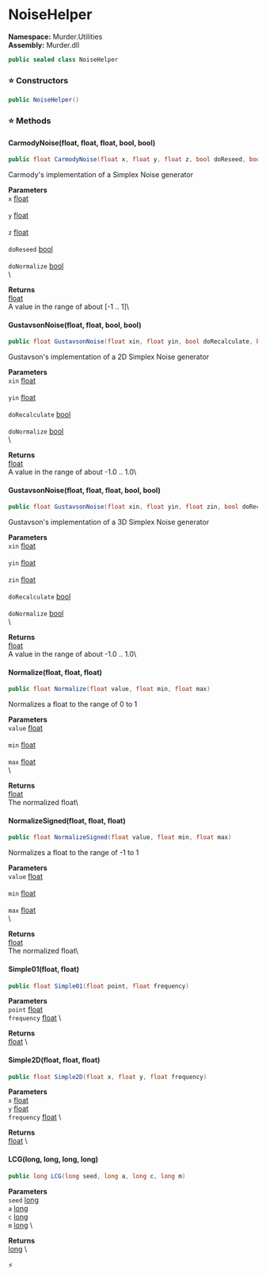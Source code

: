 # NoiseHelper

**Namespace:** Murder.Utilities \
**Assembly:** Murder.dll

```csharp
public sealed class NoiseHelper
```

### ⭐ Constructors
```csharp
public NoiseHelper()
```

### ⭐ Methods
#### CarmodyNoise(float, float, float, bool, bool)
```csharp
public float CarmodyNoise(float x, float y, float z, bool doReseed, bool doNormalize)
```

Carmody's implementation of a Simplex Noise generator

**Parameters** \
`x` [float](https://learn.microsoft.com/en-us/dotnet/api/System.Single?view=net-7.0) \
\
`y` [float](https://learn.microsoft.com/en-us/dotnet/api/System.Single?view=net-7.0) \
\
`z` [float](https://learn.microsoft.com/en-us/dotnet/api/System.Single?view=net-7.0) \
\
`doReseed` [bool](https://learn.microsoft.com/en-us/dotnet/api/System.Boolean?view=net-7.0) \
\
`doNormalize` [bool](https://learn.microsoft.com/en-us/dotnet/api/System.Boolean?view=net-7.0) \
\

**Returns** \
[float](https://learn.microsoft.com/en-us/dotnet/api/System.Single?view=net-7.0) \
A value in the range of about [-1 .. 1]\

#### GustavsonNoise(float, float, bool, bool)
```csharp
public float GustavsonNoise(float xin, float yin, bool doRecalculate, bool doNormalize)
```

Gustavson's implementation of a 2D Simplex Noise generator

**Parameters** \
`xin` [float](https://learn.microsoft.com/en-us/dotnet/api/System.Single?view=net-7.0) \
\
`yin` [float](https://learn.microsoft.com/en-us/dotnet/api/System.Single?view=net-7.0) \
\
`doRecalculate` [bool](https://learn.microsoft.com/en-us/dotnet/api/System.Boolean?view=net-7.0) \
\
`doNormalize` [bool](https://learn.microsoft.com/en-us/dotnet/api/System.Boolean?view=net-7.0) \
\

**Returns** \
[float](https://learn.microsoft.com/en-us/dotnet/api/System.Single?view=net-7.0) \
A value in the range of about -1.0 .. 1.0\

#### GustavsonNoise(float, float, float, bool, bool)
```csharp
public float GustavsonNoise(float xin, float yin, float zin, bool doRecalculate, bool doNormalize)
```

Gustavson's implementation of a 3D Simplex Noise generator

**Parameters** \
`xin` [float](https://learn.microsoft.com/en-us/dotnet/api/System.Single?view=net-7.0) \
\
`yin` [float](https://learn.microsoft.com/en-us/dotnet/api/System.Single?view=net-7.0) \
\
`zin` [float](https://learn.microsoft.com/en-us/dotnet/api/System.Single?view=net-7.0) \
\
`doRecalculate` [bool](https://learn.microsoft.com/en-us/dotnet/api/System.Boolean?view=net-7.0) \
\
`doNormalize` [bool](https://learn.microsoft.com/en-us/dotnet/api/System.Boolean?view=net-7.0) \
\

**Returns** \
[float](https://learn.microsoft.com/en-us/dotnet/api/System.Single?view=net-7.0) \
A value in the range of about -1.0 .. 1.0\

#### Normalize(float, float, float)
```csharp
public float Normalize(float value, float min, float max)
```

Normalizes a float to the range of 0 to 1

**Parameters** \
`value` [float](https://learn.microsoft.com/en-us/dotnet/api/System.Single?view=net-7.0) \
\
`min` [float](https://learn.microsoft.com/en-us/dotnet/api/System.Single?view=net-7.0) \
\
`max` [float](https://learn.microsoft.com/en-us/dotnet/api/System.Single?view=net-7.0) \
\

**Returns** \
[float](https://learn.microsoft.com/en-us/dotnet/api/System.Single?view=net-7.0) \
The normalized float\

#### NormalizeSigned(float, float, float)
```csharp
public float NormalizeSigned(float value, float min, float max)
```

Normalizes a float to the range of -1 to 1

**Parameters** \
`value` [float](https://learn.microsoft.com/en-us/dotnet/api/System.Single?view=net-7.0) \
\
`min` [float](https://learn.microsoft.com/en-us/dotnet/api/System.Single?view=net-7.0) \
\
`max` [float](https://learn.microsoft.com/en-us/dotnet/api/System.Single?view=net-7.0) \
\

**Returns** \
[float](https://learn.microsoft.com/en-us/dotnet/api/System.Single?view=net-7.0) \
The normalized float\

#### Simple01(float, float)
```csharp
public float Simple01(float point, float frequency)
```

**Parameters** \
`point` [float](https://learn.microsoft.com/en-us/dotnet/api/System.Single?view=net-7.0) \
`frequency` [float](https://learn.microsoft.com/en-us/dotnet/api/System.Single?view=net-7.0) \

**Returns** \
[float](https://learn.microsoft.com/en-us/dotnet/api/System.Single?view=net-7.0) \

#### Simple2D(float, float, float)
```csharp
public float Simple2D(float x, float y, float frequency)
```

**Parameters** \
`x` [float](https://learn.microsoft.com/en-us/dotnet/api/System.Single?view=net-7.0) \
`y` [float](https://learn.microsoft.com/en-us/dotnet/api/System.Single?view=net-7.0) \
`frequency` [float](https://learn.microsoft.com/en-us/dotnet/api/System.Single?view=net-7.0) \

**Returns** \
[float](https://learn.microsoft.com/en-us/dotnet/api/System.Single?view=net-7.0) \

#### LCG(long, long, long, long)
```csharp
public long LCG(long seed, long a, long c, long m)
```

**Parameters** \
`seed` [long](https://learn.microsoft.com/en-us/dotnet/api/System.Int64?view=net-7.0) \
`a` [long](https://learn.microsoft.com/en-us/dotnet/api/System.Int64?view=net-7.0) \
`c` [long](https://learn.microsoft.com/en-us/dotnet/api/System.Int64?view=net-7.0) \
`m` [long](https://learn.microsoft.com/en-us/dotnet/api/System.Int64?view=net-7.0) \

**Returns** \
[long](https://learn.microsoft.com/en-us/dotnet/api/System.Int64?view=net-7.0) \



⚡